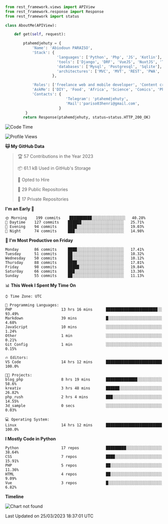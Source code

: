 ###
```python
from rest_framework.views import APIView
from rest_framework.response import Response
from rest_framework import status

class AboutMe(APIView):

    def get(self, request):

        ptahemdjehuty = {
            'Name': 'Abiodoun PARAISO',
            'Stack': {
                       'languages': ['Python', 'Php', 'JS', 'Kotlin'],
                       'tools': ['Django', 'DRF', 'VueJS', 'NuxtJS', 'Threejs' 'React', 'Kotlin', 'Electron'],
                       'databases': ['Mysql', 'Postgresql', 'Sqlite'],
                       'architectures': ['MVC', 'MVT', 'REST', 'PWA', 'SPA', 'MicroServices']
                     },

            'Roles': ['freelance web and mobile developer', 'Content creator', 'Teacher', 'Mentor'],
            'AskMe': ['DIY', 'Food', 'Africa', 'Science', 'Comics', 'Photography', 'Tech', 'Programming'],
            'Contacts': {
                           'Telegram': 'ptahemdjehuty',
                           'Mail':'pariso03henri@gmail.com',
                        }
         }
        return Response(ptahemdjehuty, status=status.HTTP_200_OK)

```                    

<!--START_SECTION:waka-->
![Code Time](http://img.shields.io/badge/Code%20Time-497%20hrs%2057%20mins-blue)

![Profile Views](http://img.shields.io/badge/Profile%20Views-25-blue)

**🐱 My GitHub Data** 

> 🏆 57 Contributions in the Year 2023
 > 
> 📦 61.1 kB Used in GitHub's Storage 
 > 
> 💼 Opted to Hire
 > 
> 📜 29 Public Repositories 
 > 
> 🔑 17 Private Repositories  
 > 
**I'm an Early 🐤** 

```text
🌞 Morning    199 commits    ██████████░░░░░░░░░░░░░░░   40.28% 
🌆 Daytime    127 commits    ██████░░░░░░░░░░░░░░░░░░░   25.71% 
🌃 Evening    94 commits     ████░░░░░░░░░░░░░░░░░░░░░   19.03% 
🌙 Night      74 commits     ███░░░░░░░░░░░░░░░░░░░░░░   14.98%

```
📅 **I'm Most Productive on Friday** 

```text
Monday       86 commits     ████░░░░░░░░░░░░░░░░░░░░░   17.41% 
Tuesday      51 commits     ██░░░░░░░░░░░░░░░░░░░░░░░   10.32% 
Wednesday    50 commits     ██░░░░░░░░░░░░░░░░░░░░░░░   10.12% 
Thursday     88 commits     ████░░░░░░░░░░░░░░░░░░░░░   17.81% 
Friday       98 commits     █████░░░░░░░░░░░░░░░░░░░░   19.84% 
Saturday     66 commits     ███░░░░░░░░░░░░░░░░░░░░░░   13.36% 
Sunday       55 commits     ██░░░░░░░░░░░░░░░░░░░░░░░   11.13%

```


📊 **This Week I Spent My Time On** 

```text
⌚︎ Time Zone: UTC

💬 Programming Languages: 
PHP                      13 hrs 16 mins      ███████████████████████░░   93.49% 
Markdown                 39 mins             █░░░░░░░░░░░░░░░░░░░░░░░░   4.68% 
JavaScript               10 mins             ░░░░░░░░░░░░░░░░░░░░░░░░░   1.24% 
Other                    1 min               ░░░░░░░░░░░░░░░░░░░░░░░░░   0.21% 
Git Config               1 min               ░░░░░░░░░░░░░░░░░░░░░░░░░   0.15%

🔥 Editors: 
VS Code                  14 hrs 12 mins      █████████████████████████   100.0%

🐱‍💻 Projects: 
blog_php                 8 hrs 19 mins       ██████████████░░░░░░░░░░░   58.6% 
kreativ                  3 hrs 48 mins       ██████░░░░░░░░░░░░░░░░░░░   26.82% 
php_rush                 2 hrs 4 mins        ███░░░░░░░░░░░░░░░░░░░░░░   14.55% 
3d_sample                0 secs              ░░░░░░░░░░░░░░░░░░░░░░░░░   0.03%

💻 Operating System: 
Linux                    14 hrs 12 mins      █████████████████████████   100.0%

```

**I Mostly Code in Python** 

```text
Python                   17 repos            █████████░░░░░░░░░░░░░░░░   38.64% 
CSS                      7 repos             ████░░░░░░░░░░░░░░░░░░░░░   15.91% 
PHP                      5 repos             ██░░░░░░░░░░░░░░░░░░░░░░░   11.36% 
HTML                     4 repos             ██░░░░░░░░░░░░░░░░░░░░░░░   9.09% 
Vue                      3 repos             █░░░░░░░░░░░░░░░░░░░░░░░░   6.82%

```


**Timeline**

![Chart not found](https://raw.githubusercontent.com/ptahemdjehuty/ptahemdjehuty/main/charts/bar_graph.png) 


 Last Updated on 25/03/2023 18:37:01 UTC
<!--END_SECTION:waka-->
